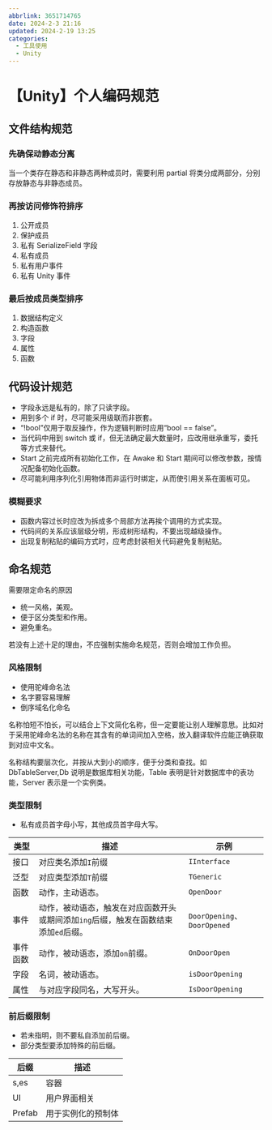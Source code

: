 ```yaml
---
abbrlink: 3651714765
date: 2024-2-3 21:16
updated: 2024-2-19 13:25
categories:
  - 工具使用
  - Unity
---
```


# 【Unity】个人编码规范

## 文件结构规范

### 先确保动静态分离

当一个类存在静态和非静态两种成员时，需要利用 partial 将类分成两部分，分别存放静态与非静态成员。

### 再按访问修饰符排序

1. 公开成员
2. 保护成员
3. 私有 SerializeField 字段
4. 私有成员
5. 私有用户事件
6. 私有 Unity 事件

### 最后按成员类型排序

1. 数据结构定义
2. 构造函数
3. 字段
4. 属性
5. 函数

## 代码设计规范

- 字段永远是私有的，除了只读字段。
- 用到多个 if 时，尽可能采用级联而非嵌套。
- “!bool”仅用于取反操作，作为逻辑判断时应用“bool == false”。
- 当代码中用到 switch 或 if，但无法确定最大数量时，应改用继承重写，委托等方式来替代。
- Start 之前完成所有初始化工作，在 Awake 和 Start 期间可以修改参数，按情况配备初始化函数。
- 尽可能利用序列化引用物体而非运行时绑定，从而使引用关系在面板可见。

### 模糊要求

- 函数内容过长时应改为拆成多个局部方法再挨个调用的方式实现。
- 代码间的关系应该层级分明，形成树形结构，不要出现越级操作。
- 出现复制粘贴的编码方式时，应考虑封装相关代码避免复制粘贴。

## 命名规范

需要限定命名的原因

- 统一风格，美观。
- 便于区分类型和作用。
- 避免重名。

若没有上述十足的理由，不应强制实施命名规范，否则会增加工作负担。

### 风格限制

- 使用驼峰命名法
- 名字要容易理解
- 倒序域名化命名

名称怕短不怕长，可以结合上下文简化名称，但一定要能让别人理解意思。比如对于采用驼峰命名法的名称在其含有的单词间加入空格，放入翻译软件应能正确获取到对应中文名。

名称结构要层次化，并按从大到小的顺序，便于分类和查找。如 DbTableServer,Db 说明是数据库相关功能，Table 表明是针对数据库中的表功能，Server 表示是一个实例类。

### 类型限制

- 私有成员首字母小写，其他成员首字母大写。

| 类型     | 描述                                                                                | 示例                        |
| -------- | ----------------------------------------------------------------------------------- | --------------------------- |
| 接口     | 对应类名添加`I`前缀                                                                 | `IInterface`                |
| 泛型     | 对应类型添加`T`前缀                                                                 | `TGeneric`                  |
| 函数     | 动作，主动语态。                                                                    | `OpenDoor`                  |
| 事件     | 动作，被动语态，触发在对应函数开头或期间添加`ing`后缀，触发在函数结束添加`ed`后缀。 | `DoorOpening`、`DoorOpened` |
| 事件函数 | 动作，被动语态，添加`on`前缀。                                                      | `OnDoorOpen`                |
| 字段     | 名词，被动语态。                                                                    | `isDoorOpening`             |
| 属性     | 与对应字段同名，大写开头。                                                          | `IsDoorOpening`             |

### 前后缀限制

- 若未指明，则不要私自添加前后缀。
- 部分类型要添加特殊的前后缀。

| 后缀   | 描述               |
| ------ | ------------------ |
| s,es   | 容器               |
| UI     | 用户界面相关       |
| Prefab | 用于实例化的预制体 |
